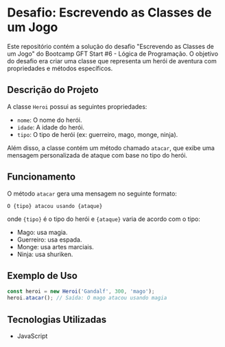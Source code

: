 # Desafio: Escrevendo as Classes de um Jogo

Este repositório contém a solução do desafio "Escrevendo as Classes de um Jogo" do Bootcamp GFT Start #6 - Lógica de Programação. O objetivo do desafio era criar uma classe que representa um herói de aventura com propriedades e métodos específicos.

## Descrição do Projeto

A classe `Heroi` possui as seguintes propriedades:
- `nome`: O nome do herói.
- `idade`: A idade do herói.
- `tipo`: O tipo de herói (ex: guerreiro, mago, monge, ninja).

Além disso, a classe contém um método chamado `atacar`, que exibe uma mensagem personalizada de ataque com base no tipo do herói.

## Funcionamento

O método `atacar` gera uma mensagem no seguinte formato:
```
O {tipo} atacou usando {ataque}
```
onde `{tipo}` é o tipo do herói e `{ataque}` varia de acordo com o tipo:
- Mago: usa magia.
- Guerreiro: usa espada.
- Monge: usa artes marciais.
- Ninja: usa shuriken.

## Exemplo de Uso

```javascript
const heroi = new Heroi('Gandalf', 300, 'mago');
heroi.atacar(); // Saída: O mago atacou usando magia
```

## Tecnologias Utilizadas
- JavaScript
